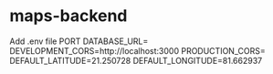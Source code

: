 # maps-backend

Add .env file 
PORT
DATABASE_URL=
DEVELOPMENT_CORS=http://localhost:3000
PRODUCTION_CORS=
DEFAULT_LATITUDE=21.250728 
DEFAULT_LONGITUDE=81.662937 
